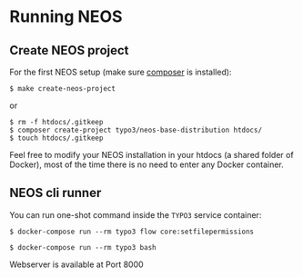 # Running NEOS

## Create NEOS project

For the first NEOS setup (make sure [composer](https://getcomposer.org/) is installed):

    $ make create-neos-project

or

    $ rm -f htdocs/.gitkeep
    $ composer create-project typo3/neos-base-distribution htdocs/
    $ touch htdocs/.gitkeep


Feel free to modify your NEOS installation in your htdocs (a shared folder of Docker),
most of the time there is no need to enter any Docker container.


## NEOS cli runner

You can run one-shot command inside the `TYPO3` service container:

    $ docker-compose run --rm typo3 flow core:setfilepermissions

    $ docker-compose run --rm typo3 bash

Webserver is available at Port 8000